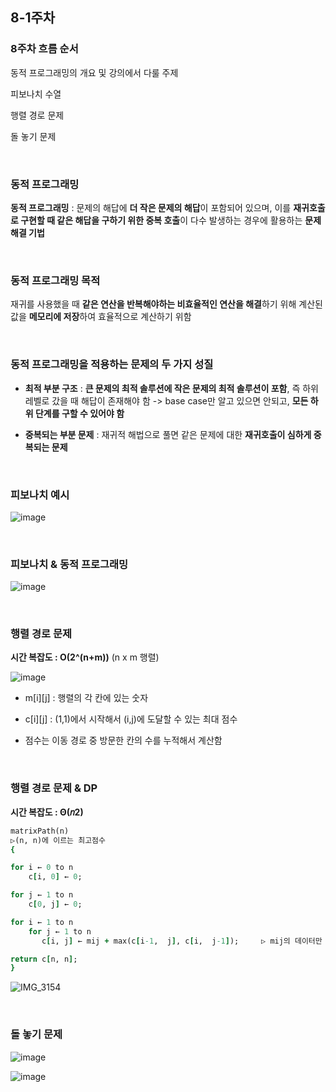 ## 8-1주차 

### 8주차 흐름 순서 

동적 프로그래밍의 개요 및 강의에서 다룰 주제

피보나치 수열

행렬 경로 문제

돌 놓기 문제

<br/>

### 동적 프로그래밍

**동적 프로그래밍** : 문제의 해답에 **더 작은 문제의 해답**이 포함되어 있으며, 이를 **재귀호출로 구현할 때 같은 해답을 구하기 위한 중복 호출**이 다수 발생하는 경우에 활용하는 **문제해결 기법**

<br/>

### 동적 프로그래밍 목적 

재귀를 사용했을 때 **같은 연산을 반복해야하는 비효율적인 연산을 해결**하기 위해 계산된 값을 **메모리에 저장**하여 효율적으로 계산하기 위함

<br/>

### 동적 프로그래밍을 적용하는 문제의 두 가지 성질

- **최적 부분 구조** : **큰 문제의 최적 솔루션에 작은 문제의 최적 솔루션이 포함**, 즉 하위 레벨로 갔을 때 해답이 존재해야 함 -> base case만 알고 있으면 안되고, **모든 하위 단계를 구할 수 있어야 함**

- **중복되는 부분 문제** : 재귀적 해법으로 풀면 같은 문제에 대한 **재귀호출이 심하게 중복되는 문제**

<br/>

### 피보나치 예시

![image](https://github.com/user-attachments/assets/5b8af235-fc63-454e-90de-3b32b803d994)

<br/>

### 피보나치 & 동적 프로그래밍

![image](https://github.com/user-attachments/assets/24408eed-5592-4730-870e-2a4a743e28c0)

<br/>

### 행렬 경로 문제

**시간 복잡도 : O(2^(n+m))** (n x m 행렬)

![image](https://github.com/user-attachments/assets/17a0d789-e040-4240-baff-a9533ceb1c9c)

- m[i][j] : 행렬의 각 칸에 있는 숫자

- c[i][j] : (1,1)에서 시작해서 (i,j)에 도달할 수 있는 최대 점수

- 점수는 이동 경로 중 방문한 칸의 수를 누적해서 계산함

<br/>

### 행렬 경로 문제 & DP

**시간 복잡도 : Θ(𝑛2)**

```ruby
matrixPath(n) 
▷(n, n)에 이르는 최고점수 
{ 

for i ← 0 to n
    c[i, 0] ← 0; 

for j ← 1 to n
    c[0, j] ← 0; 

for i ← 1 to n
    for j ← 1 to n
       c[i, j] ← mij + max(c[i-1,  j], c[i,  j-1]);     ▷ mij의 데이터만 주어지고 C는 모든 위치까지의 최대 경로가 저장됨

return c[n, n]; 
}
```

![IMG_3154](https://github.com/user-attachments/assets/597139cf-2094-4810-8f7b-c986807dc827)

<br/>

### 돌 놓기 문제

![image](https://github.com/user-attachments/assets/544b23da-bd9d-42fa-927f-c45011eea3ed)

![image](https://github.com/user-attachments/assets/65121e32-3250-4bfb-9e7e-d1d35350c578)




























































































